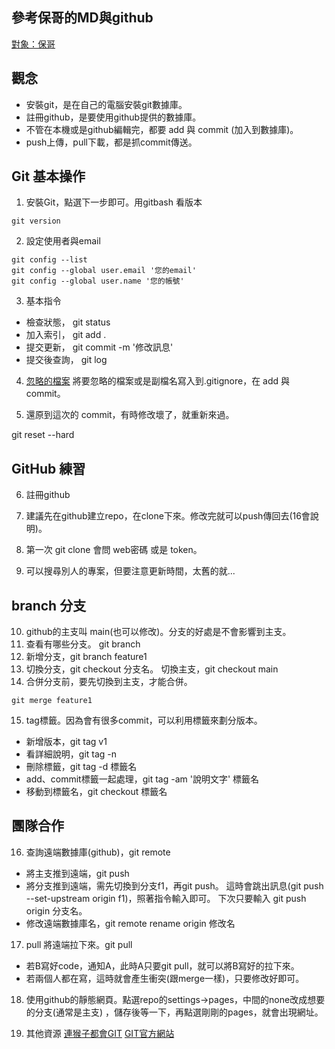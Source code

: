 ## 參考保哥的MD與github
[對象：保哥](https://github.com/doggy8088/Learn-Git-in-30-days/blob/master/README.md)

## 觀念
* 安裝git，是在自己的電腦安裝git數據庫。
* 註冊github，是要使用github提供的數據庫。
* 不管在本機或是github編輯完，都要 add 與 commit (加入到數據庫)。
* push上傳，pull下載，都是抓commit傳送。

## Git 基本操作
1. 安裝Git，點選下一步即可。用gitbash 看版本
```
git version
```
2. 設定使用者與email
```
git config --list
git config --global user.email '您的email'
git config --global user.name '您的帳號'
```
3. 基本指令
* 檢查狀態， git status
* 加入索引， git add .
* 提交更新， git commit -m '修改訊息'
* 提交後查詢， git log

4. [忽略的檔案](https://github.com/github/gitignore)
將要忽略的檔案或是副檔名寫入到.gitignore，在 add 與 commit。

5. 還原到這次的 commit，有時修改壞了，就重新來過。

git reset --hard

## GitHub 練習
6. 註冊github
7. 建議先在github建立repo，在clone下來。修改完就可以push傳回去(16會說明)。

8. 第一次 git clone 會問 web密碼 或是 token。
9. 可以搜尋別人的專案，但要注意更新時間，太舊的就...

## branch 分支
10. github的主支叫 main(也可以修改)。分支的好處是不會影響到主支。
11. 查看有哪些分支。 git branch
12. 新增分支，git branch feature1
13. 切換分支，git checkout 分支名。
切換主支，git checkout main
14. 合併分支前，要先切換到主支，才能合併。
```
git merge feature1
```
15. tag標籤。因為會有很多commit，可以利用標籤來劃分版本。
* 新增版本，git tag v1
* 看詳細說明，git tag -n
* 刪除標籤，git tag -d 標籤名
* add、commit標籤一起處理，git tag -am '說明文字'  標籤名
* 移動到標籤名，git checkout 標籤名

## 團隊合作
16. 查詢遠端數據庫(github)，git remote
* 將主支推到遠端，git push
* 將分支推到遠端，需先切換到分支f1，再git push。
這時會跳出訊息(git push --set-upstream origin f1)，照著指令輸入即可。
下次只要輸入 git push origin 分支名。
* 修改遠端數據庫名，git remote rename origin 修改名

17. pull 將遠端拉下來。git pull
* 若B寫好code，通知A，此時A只要git pull，就可以將B寫好的拉下來。
* 若兩個人都在寫，這時就會產生衝突(跟merge一樣)，只要修改好即可。

18. 使用github的靜態網頁。點選repo的settings→pages，中間的none改成想要的分支(通常是主支)
，儲存後等一下，再點選剛剛的pages，就會出現網址。

19. 其他資源
[連猴子都會GIT](https://backlogtool.com/git-guide/tw/)
[GIT官方網站](https://git-scm.com/book/zh-tw/v1)

